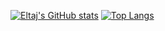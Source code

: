 [![Eltaj's GitHub stats](https://github-readme-stats.vercel.app/api?username=EltajGafarli)](https://github.com/eltajgafarli/github-readme-stats)
[![Top Langs](https://github-readme-stats.vercel.app/api/top-langs/?username=EltajGafarli&langs_count=8)](https://github.com/eltajgafarli/github-readme-stats)
